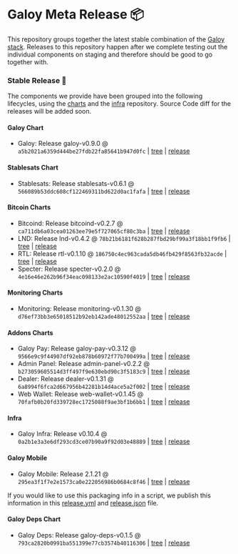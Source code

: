 # Galoy Meta Release 📦

This repository groups together the latest stable combination of the [Galoy stack](https://github.com/GaloyMoney/awesome-galoy#tech-components). 
Releases to this repository happen after we complete testing out the individual components on staging and therefore should be good to go together with.

### Stable Release 🎉

The components we provide have been grouped into the following lifecycles, using the [charts](https://github.com/GaloyMoney/charts) and the [infra](https://github.com/GaloyMoney/galoy-infra) repository. 
Source Code diff for the releases will be added soon.

#### Galoy Chart
- Galoy: Release galoy-v0.9.0 @ `a5b2021a6359d444be27fdb22fa85641b947d0fc` | [tree](https://github.com/GaloyMoney/charts/tree/a5b2021a6359d444be27fdb22fa85641b947d0fc/charts/galoy) | [release](https://github.com/GaloyMoney/charts/releases/tag/galoy-v0.9.0)

#### Stablesats Chart
- Stablesats: Release stablesats-v0.6.1 @ `566089b53ddc608cf122469311bd622d0ac1fafa` | [tree](https://github.com/GaloyMoney/charts/tree/566089b53ddc608cf122469311bd622d0ac1fafa/charts/stablesats) | [release](https://github.com/GaloyMoney/charts/releases/tag/stablesats-v0.6.1)

#### Bitcoin Charts
- Bitcoind: Release bitcoind-v0.2.7 @ `ca711db6a03cea01263ee79e5f727065cf80c3ba` | [tree](https://github.com/GaloyMoney/charts/tree/ca711db6a03cea01263ee79e5f727065cf80c3ba/charts/bitcoind) | [release](https://github.com/GaloyMoney/charts/releases/tag/bitcoind-v0.2.7)
- LND: Release lnd-v0.4.2 @ `78b21b6181f628b287fbd29bf99a3f18bb1f9fb6` | [tree](https://github.com/GaloyMoney/charts/tree/78b21b6181f628b287fbd29bf99a3f18bb1f9fb6/charts/lnd) | [release](https://github.com/GaloyMoney/charts/releases/tag/lnd-v0.4.2)
- RTL: Release rtl-v0.1.10 @ `186750c4ec963cada5db46fb429f8563fb32acde` | [tree](https://github.com/GaloyMoney/charts/tree/186750c4ec963cada5db46fb429f8563fb32acde/charts/rtl) | [release](https://github.com/GaloyMoney/charts/releases/tag/rtl-v0.1.10)
- Specter: Release specter-v0.2.0 @ `4e16e46e262b96f34eac098133e2ac10590f4019` | [tree](https://github.com/GaloyMoney/charts/tree/4e16e46e262b96f34eac098133e2ac10590f4019/charts/specter) | [release](https://github.com/GaloyMoney/charts/releases/tag/specter-v0.2.0)

#### Monitoring Charts
- Monitoring: Release monitoring-v0.1.30 @ `d76ef73bb3e65018512b92eb142ade48012552aa` | [tree](https://github.com/GaloyMoney/charts/tree/d76ef73bb3e65018512b92eb142ade48012552aa/charts/monitoring) | [release](https://github.com/GaloyMoney/charts/releases/tag/monitoring-v0.1.30)

#### Addons Charts
- Galoy Pay: Release galoy-pay-v0.3.12 @ `9566e9c9f44907df92eb878b60972f77b700499a` | [tree](https://github.com/GaloyMoney/charts/tree/9566e9c9f44907df92eb878b60972f77b700499a/charts/galoy-pay) | [release](https://github.com/GaloyMoney/charts/releases/tag/galoy-pay-v0.3.12)
- Admin Panel: Release admin-panel-v0.2.2 @ `b273059605514d3ff497f9e630ebd90c3f5183c9` | [tree](https://github.com/GaloyMoney/charts/tree/b273059605514d3ff497f9e630ebd90c3f5183c9/charts/admin-panel) | [release](https://github.com/GaloyMoney/charts/releases/tag/admin-panel-v0.2.2)
- Dealer: Release dealer-v0.1.31 @ `6a8994f6fca2d667956b42281b14d4ace5a2f002` | [tree](https://github.com/GaloyMoney/charts/tree/6a8994f6fca2d667956b42281b14d4ace5a2f002/charts/dealer) | [release](https://github.com/GaloyMoney/charts/releases/tag/dealer-v0.1.31)
- Web Wallet: Release web-wallet-v0.1.45 @ `70fafb0b20fd339728ec1725088f9ae3bf1b6bb1` | [tree](https://github.com/GaloyMoney/charts/tree/70fafb0b20fd339728ec1725088f9ae3bf1b6bb1/charts/web-wallet) | [release](https://github.com/GaloyMoney/charts/releases/tag/web-wallet-v0.1.45)

#### Infra

- Galoy Infra: Release v0.10.4 @ `0a2b1e3a3e6df293cd3ce07b90a9f92d03e48889` | [tree](https://github.com/GaloyMoney/galoy-infra/tree/0a2b1e3a3e6df293cd3ce07b90a9f92d03e48889) | [release](https://github.com/GaloyMoney/galoy-infra/releases/tag/v0.10.4)

#### Galoy Mobile

- Galoy Mobile: Release 2.1.21 @ `295ea3f1f7e2e1573ca0e222056986b0684c8f46` | [tree](https://github.com/GaloyMoney/galoy-mobile/tree/295ea3f1f7e2e1573ca0e222056986b0684c8f46) | [release](https://github.com/GaloyMoney/galoy-mobile/releases/tag/2.1.21)

If you would like to use this packaging info in a script, we publish this information in this [release.yml](./release.yml) and [release.json](./release.json) file.

#### Galoy Deps Chart
- Galoy Deps: Release galoy-deps-v0.1.5 @ `793ca2820b0991ba551399e77cb3574b40116306` | [tree](https://github.com/GaloyMoney/charts/tree/793ca2820b0991ba551399e77cb3574b40116306/charts/galoy-deps) | [release](https://github.com/GaloyMoney/charts/releases/tag/galoy-deps-v0.1.5)
